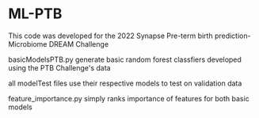 # ML-PTB

This code was developed for the 2022 Synapse Pre-term birth prediction- Microbiome DREAM Challenge

basicModelsPTB.py generate basic random forest classfiers developed using the PTB Challenge's data

all modelTest files use their respective models to test on validation data

feature_importance.py simply ranks importance of features for both basic models

